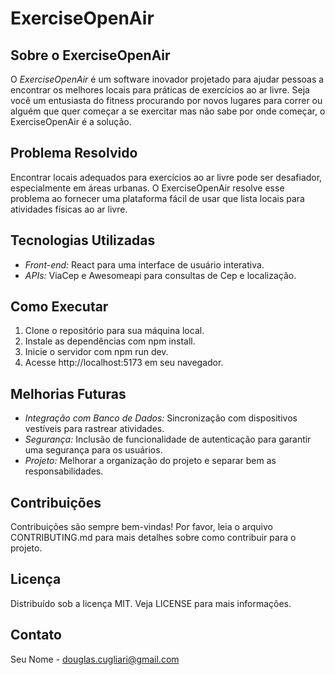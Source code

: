 # ExerciseOpenAir

## Sobre o ExerciseOpenAir

O _ExerciseOpenAir_ é um software inovador projetado para ajudar pessoas a encontrar os melhores locais para práticas de exercícios ao ar livre. Seja você um entusiasta do fitness procurando por novos lugares para correr ou alguém que quer começar a se exercitar mas não sabe por onde começar, o ExerciseOpenAir é a solução.

## Problema Resolvido

Encontrar locais adequados para exercícios ao ar livre pode ser desafiador, especialmente em áreas urbanas. O ExerciseOpenAir resolve esse problema ao fornecer uma plataforma fácil de usar que lista locais para atividades físicas ao ar livre.

## Tecnologias Utilizadas

- _Front-end:_ React para uma interface de usuário interativa.
- _APIs:_ ViaCep e Awesomeapi para consultas de Cep e localização.

## Como Executar

1. Clone o repositório para sua máquina local.
2. Instale as dependências com npm install.
3. Inicie o servidor com npm run dev.
4. Acesse http://localhost:5173 em seu navegador.

## Melhorias Futuras

- _Integração com Banco de Dados:_ Sincronização com dispositivos vestíveis para rastrear atividades.
- _Segurança:_ Inclusão de funcionalidade de autenticação para garantir uma segurança para os usuários.
- _Projeto:_ Melhorar a organização do projeto e separar bem as responsabilidades.

## Contribuições

Contribuições são sempre bem-vindas! Por favor, leia o arquivo CONTRIBUTING.md para mais detalhes sobre como contribuir para o projeto.

## Licença

Distribuído sob a licença MIT. Veja LICENSE para mais informações.

## Contato

Seu Nome - douglas.cugliari@gmail.com
